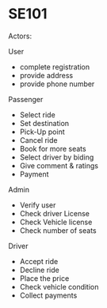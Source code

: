 # SE101

Actors: 

User 
-	complete registration
-	provide address 
-	provide phone number

Passenger
-	Select ride
-	Set destination 
-	Pick-Up point
-	Cancel ride
-	Book for more seats
-	Select driver by biding
-	Give comment & ratings
-    Payment

Admin 
-	Verify user
-	Check driver License
-   Check Vehicle license
-   Check number of seats

Driver
-	Accept ride
-	Decline ride
-    Place the price
-    Check vehicle condition
-    Collect payments

